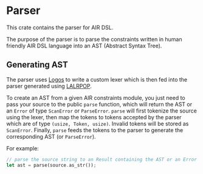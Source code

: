 # Parser

This crate contains the parser for AIR DSL.

The purpose of the parser is to parse the constraints written in human friendly AIR DSL language into an AST (Abstract Syntax Tree).

## Generating AST

The parser uses [Logos](https://github.com/maciejhirsz/logos/) to write a custom lexer which is then fed into the parser generated using [LALRPOP](https://github.com/lalrpop/lalrpop/).

To create an AST from a given AIR constraints module, you just need to pass your source to the public `parse` function, which will return the AST or an `Error` of type `ScanError` or `ParseError`. `parse` will first tokenize the source using the lexer, then map the tokens to tokens accepted by the parser which are of type `(usize, Token, usize)`. Invalid tokens will be stored as `ScanError`. Finally, `parse` feeds the tokens to the parser to generate the corresponding AST (or `ParseError`).

For example:

```Rust
// parse the source string to an Result containing the AST or an Error
let ast = parse(source.as_str());
```

